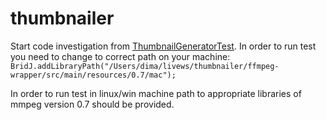 thumbnailer
===========


Start code investigation from [ThumbnailGeneratorTest](). 
In order to run test you need to change to correct path on your machine:
`BridJ.addLibraryPath("/Users/dima/livews/thumbnailer/ffmpeg-wrapper/src/main/resources/0.7/mac");`

In order to run test in linux/win machine path to appropriate libraries of mmpeg version 0.7 should be provided.